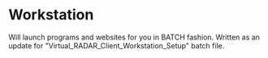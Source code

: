 # Workstation
Will launch programs and websites for you in BATCH fashion. Written as an update for "Virtual_RADAR_Client_Workstation_Setup" batch file.
